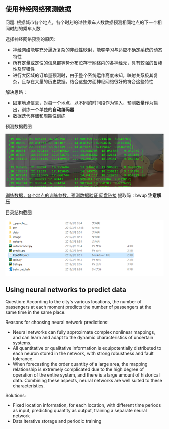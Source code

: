 ## 使用神经网络预测数据

问题: 根据城市各个地点，各个时刻的过往乘车人数数据预测相同地点的下一个相同时刻的乘车人数     

选择神经网络预测的原因:  

* 神经网络能够充分逼近复杂的非线性映射，能够学习与适应不确定系统的动态特性
* 所有定量或定性的信息都等势分布贮存于网络内的各神经元，具有较强的鲁棒性及容错性
* 进行大区域的订单量预测时，由于整个系统运作高度未知，映射关系极其复杂，且存在大量的历史数据。结合这些方面神经网络很好的符合这些特性

解决思路：

* 固定地点信息，对每一个地点，以不同的时间段作为输入，预测数量作为输出，训练一个单独的**自动编码器**
* 数据迭代存储和周期性训练 

预测数据截图

![](image/predict_data.png)

[训练数据，各个地点的训练参数，预测数据验证 网盘链接](https://pan.baidu.com/s/1-YsE_WGPJF6FSUeZw2cPGQ)
提取码：bwup 
**注意解压**

目录结构截图

![](image/dir.png)



## Using neural networks to predict data

Question: According to the city's various locations, the number of passengers at each moment predicts the number of passengers at the same time in the same place.    

Reasons for choosing neural network predictions:  

* Neural networks can fully approximate complex nonlinear mappings, and can learn and adapt to the dynamic characteristics of uncertain systems.  
* All quantitative or qualitative information is equipotentially distributed to each neuron stored in the network, with strong robustness and fault tolerance.
* When forecasting the order quantity of a large area, the mapping relationship is extremely complicated due to the high degree of operation of the entire system, and there is a large amount of historical data. Combining these aspects, neural networks are well suited to these characteristics.  

Solutions:  

* Fixed location information, for each location, with different time periods as input, predicting quantity as output, training a separate neural network  
* Data iterative storage and periodic training

